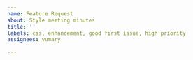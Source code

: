 ```yaml
---
name: Feature Request
about: Style meeting minutes
title: ''
labels: css, enhancement, good first issue, high priority
assignees: vumary

---
```



